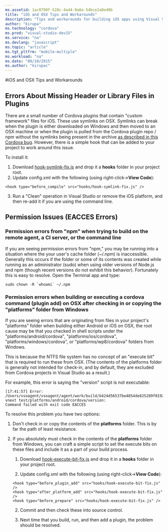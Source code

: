 ```yaml
---
ms.assetid: 1ac0790f-528c-4a44-9a6e-54bce2a0e40b
title: "iOS and OSX Tips and Workarounds"
description: "Tips and workarounds for building iOS apps using Visual Studio Tools for Apache Cordova."
author: "kirupa"
ms.technology: "cordova"
ms.prod: "visual-studio-dev15"
ms.service: "na"
ms.devlang: "javascript"
ms.topic: "article"
ms.tgt_pltfrm: "mobile-multiple"
ms.workload: "na"
ms.date: "09/10/2015"
ms.author: "kirupac"
---
```



#iOS and OSX Tips and Workarounds

<a name="symlink"></a>
## Errors About Missing Header or Library Files in Plugins

There are a small number of Cordova plugins that contain "custom framework" files for iOS. These use symlinks on OSX. Symlinks can break when the plugin is either downloaded on Windows and then moved to an OSX machine or when the plugin is pulled from the Cordova plugin repo / npm without the symlinks being present in the archive [as described in this Cordova bug](https://issues.apache.org/jira/browse/CB-6092). However, there is a simple hook that can be added to your project to work around this issue.

To install it:

1. Download [hook-symlink-fix.js](https://github.com/Microsoft/cordova-docs/tree/master/articles/tips-and-workarounds/ios/ios-plugin-symlink-fix) and drop it a **hooks** folder in your project root.
2. Update config.xml with the following (using right-click->**View Code**):

  ```
  <hook type="before_compile" src="hooks/hook-symlink-fix.js" />
  ```

3. Run a "Clean" operation in Visual Studio or remove the iOS platform, and then re-add it if you are using the command line.

## Permission Issues (EACCES Errors)
<a name="npm-cache"></a>
### Permission errors from "npm" when trying to build on the remote agent, a CI server, or the command line
If you are seeing permission errors from "npm," you may be running into a situation where the your user's cache folder (~/.npm) is inaccessible. Generally this occurs if the folder or some of its contents was created while running as an administrator (sudo) when using older versions of Node.js and npm (though recent versions do not exhibit this behavior). Fortunately this is easy to resolve. Open the Terminal app and type:

```
sudo chown -R `whoami` ~/.npm
```

<a name="osx-set-execute"></a>

### Permission errors when building or executing a cordova command (plugin add) on OSX after checking in or copying the "platforms" folder from Windows

If you are seeing errors that are originating from files in your project's "platforms" folder when building either Android or iOS on OSX, the root cause may be that you checked in shell scripts under the "platforms/android/cordova", "platforms/ios/cordova", "platforms/windows/cordova", or "platforms/wp8/cordova" folders from Windows.

This is because the NTFS file system has no concept of an "execute bit" that is required to run these from OSX. (The contents of the platforms folder is generally not intended for check-in, and by default, they are excluded from Cordova projects in Visual Studio as a result.)

For example, this error is saying the "version" script is not executable:

```
[17:41:57] Error:
/Users/vsoagent/vsoagent/agent/work/build/b424d56537be4854de825289f019285698609afddf826d5d1a185eb60b806e47/repo/tfs-vnext test/platforms/android/cordova/version:
Command failed with exit code EACCES
```

To resolve this problem you have two options:

1.  Don't check in or copy the contents of the **platforms** folder. This is by far the path of least resistance.

2.  If you absolutely must check in the contents of the **platforms** folder from Windows, you can craft a simple script to set the execute bits on these files and include it as a part of your build process.
	1. Download [hook-execute-bit-fix.js](https://github.com/Microsoft/cordova-docs/tree/master/articles/tips-and-workarounds/ios/osx-set-execute) and drop it in a **hooks** folder in your project root.

	2. Update config.xml with the following (using right-click->**View Code**):

	  ```
	  <hook type="before_plugin_add" src="hooks/hook-execute-bit-fix.js" />
	  <hook type="after_platform_add" src="hooks/hook-execute-bit-fix.js" />
	  <hook type="before_prepare" src="hooks/hook-execute-bit-fix.js" />
	  ```

	2. Commit and then check these into source control.

	3. Next time that you build, run, and then add a plugin, the problem should be resolved.
